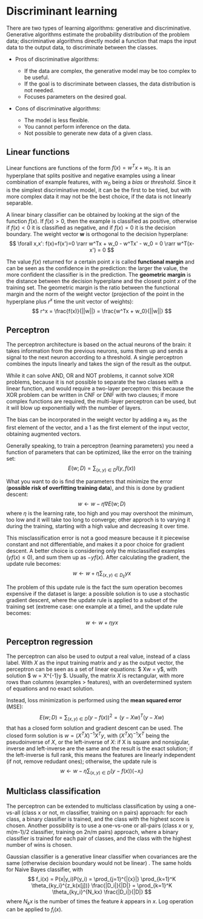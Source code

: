 # Discriminant learning

There are two types of learning algorithms: generative and discriminative. Generative algorithms estimate the probability distribution of the problem data; discriminative algorithms directly model a function that maps the input data to the output data, to discriminate between the classes. 

- Pros of discriminative algorithms: 
    - If the data are complex, the generative model may be too complex to be useful.
    - If the goal is to discriminate between classes, the data distribution is not needed.
    - Focuses parameters on the desired goal.

- Cons of discriminative algorithms:
    - The model is less flexible.
    - You cannot perform inference on the data.
    - Not possible to generate new data of a given class.

## Linear functions

Linear functions are functions of the form $f(x) = w^Tx + w_0$. It is an hyperplane that splits positive and negative examples using a linear combination of example features, with $w_0$ being a *bias* or *threshold*. Since it is the simplest discriminative model, it can be the first to be tried, but with more complex data it may not be the best choice, if the data is not linearly separable.

A linear binary classifier can be obtained by looking at the sign of the function $f(x)$. If $f(x) > 0$, then the example is classified as positive, otherwise if $f(x) < 0$ it is classified as negative, and if $f(x) = 0$ it is the decision boundary. The weight vector **w** is orthogonal to the decision hyperplane: $$ \forall x,x': f(x)=f(x')=0 \rarr w^Tx + w_0 - w^Tx' - w_0 = 0 \rarr w^T(x-x') = 0 $$ 

The value $f(x)$ returned for a certain point $x$ is called **functional margin** and can be seen as the confidence in the prediction: the larger the value, the more confident the classifier is in the prediction. The **geometric margin** is the distance between the decision hyperplane and the closest point $x$ of the training set. The geometric margin is the ratio between the functional margin and the norm of the weight vector (projection of the point in the hyperplane plus $r^x$ time the unit vector of weights): $$ r^x = \frac{f(x)}{||w||} = \frac{w^Tx + w_0}{||w||} $$

## Perceptron 

The perceptron architecture is based on the actual neurons of the brain: it takes information from the previous neurons, sums them up and sends a signal to the next neuron according to a threshold. A single perceptron combines the inputs linearly and takes the sign of the result as the output.

While it can solve AND, OR and NOT problems, it cannot solve XOR problems, because it is not possible to separate the two classes with a linear function, and would require a two-layer perceptron: this because the XOR problem can be written in CNF or DNF with two clauses; if more complex functions are required, the multi-layer perceptron can be used, but it will blow up exponentially with the number of layers.

The bias can be incorporated in the weight vector by adding a $w_0$ as the first element of the vector, and a $1$ as the first element of the input vector, obtaining augmented vectors.

Generally speaking, to train a perceptron (learning parameters) you need a function of parameters that can be optimized, like the error on the training set: $$ E(w; D) = \sum_{(x,y) \in D} l(y,f(x)) $$

What you want to do is find the parameters that minimize the error (**possible risk of overfitting training data**), and this is done by gradient descent: $$ w \leftarrow w - \eta \nabla E(w; D) $$ where $\eta$ is the learning rate, too high and you may overshoot the minimum, too low and it will take too long to converge; other approch is to varying it during the training, starting with a high value and decreasing it over time.

This misclassification error is not a good measure because it it piecewise constant and not differentiable, and makes it a poor choice for gradient descent. A better choice is considering only the misclassified examples ($yf(x)\le0$), and sum them up as $-yf(x)$. After calculating the gradient, the update rule becomes: $$ w \leftarrow w + \eta \sum_{(x,y) \in D_E} yx $$

The problem of this update rule is the fact the sum operation becomes expensive if the dataset is large: a possible solution is to use a stochastic gradient descent, where the update rule is applied to a subset of the training set (extreme case: one example at a time), and the update rule becomes: $$ w \leftarrow w + \eta yx $$ 

## Perceptron regression

The perceptron can also be used to output a real value, instead of a class label. With $X$ as the input training matrix and $y$ as the output vector, the perceptron can be seen as a set of linear equations: $ Xw = y$, with solution $ w = X^{-1}y $. Usually, the matrix $X$ is rectangular, with more rows than columns (examples > features), with an overdetermined system of equations and no exact solution. 

Instead, loss minimization is performed using the **mean squared error** (MSE): $$ E(w; D) = \sum_{(x,y) \in D} (y-f(x))^2 = (y-Xw)^T(y-Xw) $$ that has a closed form solution and gradient descent can be used. The closed form solution is $w=(X^TX)^{-1}X^Ty$, with $(X^TX)^{-1}X^T$ being the pseudoinverse of $X$, or the left-inverse of $X$: if X is square and nonsigular, inverse and left-inverse are the same and the result is the exact solution; if the left-inverse is full rank, this means the features are linearly independent (if not, remove redudant ones); otherwise, the update rule is $$w \leftarrow w - \eta \sum_{(x,y) \in D} (y-f(x))(-x_i)$$

## Multiclass classification

The perceptron can be extended to multiclass classification by using a one-vs-all (class x or not, m classifier, training on n pairs) approach: for each class, a binary classifier is trained, and the class with the highest score is chosen. Another possibility is to use a one-vs-one or all-pairs (class x or y, m(m-1)/2 classifier, training on 2n/m pairs) approach, where a binary classifier is trained for each pair of classes, and the class with the highest number of wins is chosen.

Gaussian classifier is a generative linear classifier when covariances are the same (otherwise decision boundary would not be linear) . The same holds for Naive Bayes classifier, with $$ f_i(x) = P(x|y_i)P(y_i) = \prod_{j=1}^{|{x}|} \prod_{k=1}^K \theta_{ky_i}^{z_k(x[j])} \frac{|D_i|}{|D|} = \prod_{k=1}^K \theta_{ky_i}^{N_kx} \frac{|D_i|}{|D|} $$ where $N_kx$ is the number of times the feature $k$ appears in $x$. Log operation can be applied to $f_i(x)$.